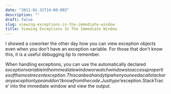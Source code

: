 ```yaml
---
date: "2011-01-31T14:00:00Z"
description: ""
draft: false
slug: viewing-exceptions-in-the-immediate-window
title: Viewing Exceptions In The Immediate Window
---
```



I showed a coworker the other day how you can view exception objects even when you don’t have an exception variable. For those that don’t know this, it is a useful debugging tip to remember.

When handling exceptions, you can use the automatically declared $exception variable in the immediate window or watch windows to access properties of the most recent exception. This can be a handy tip when you need a call stack or any exception type and don’t know from the code. Just type ‘$exception.StackTrace’ into the immediate window and view the output.

